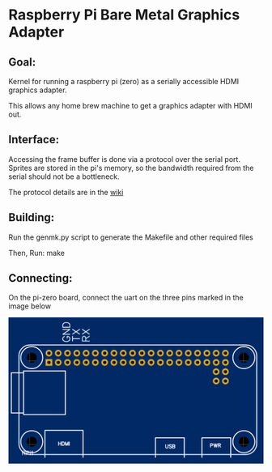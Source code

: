 # Raspberry Pi Bare Metal Graphics Adapter

## Goal:
Kernel for running a raspberry pi (zero) as a serially accessible HDMI graphics adapter.

This allows any home brew machine to get a graphics adapter with HDMI out.

## Interface:

Accessing the frame buffer is done via a protocol over the serial port.  Sprites are stored in the pi's memory, so the bandwidth required from the serial should not be a bottleneck.

The protocol details are in the [wiki](https://github.com/amirgeva/rpigpu/wiki/Protocol)

## Building:

Run the genmk.py  script to generate the Makefile and other required files

Then, Run: make

## Connecting:

On the pi-zero board, connect the uart on the three pins marked in the image below

![Raspberry PI Zero UART](https://raw.githubusercontent.com/amirgeva/rpigpu/master/board.png)


